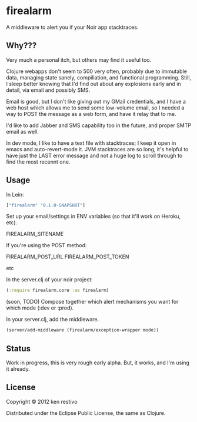 # firealarm

A middleware to alert you if your Noir app stacktraces.

## Why???

Very much a personal itch, but others may find it useful too.

Clojure webapps don't seem to 500 very often, probably due to immutable data, managing state sanely, compiliation, and functional programming. Still, I sleep better knowing that I'd find out about any explosions early and in detail, via email and possibly SMS.

Email is good, but I don't like giving out my GMail credentials, and I have a web host which allows me to send some low-volume email, so I needed a way to POST the message as a web form, and have it relay that to me.

I'd like to add Jabber and SMS capability too in the future, and proper SMTP email as well.

In dev mode, I like to have a text file with stacktraces; I keep it  open in emacs and auto-revert-mode it. JVM stacktraces are so long, it's helpful to have just the LAST error message and not a huge log to scroll through to find the most recennt one.


## Usage

In Lein:
```clojure
["firealarm" "0.1.0-SNAPSHOT"]
```

Set up your email/settings in ENV variables (so that it'll work on Heroku, etc).


FIREALARM_SITENAME

If you're using the POST method:

FIREALARM_POST_URL
FIREALARM_POST_TOKEN

etc


In the server.clj of your noir project:

```clojure
(:require firealarm.core :as firealarm)

```


(soon, TODO) Compose together which alert mechanisms you want for which mode (:dev or :prod).

In your server.clj, add the middleware.

```clojure
(server/add-middleware (firealarm/exception-wrapper mode))
```

## Status

Work in progress, this is very rough early alpha. But, it works, and I'm using it already.

## License

Copyright © 2012 ken restivo

Distributed under the Eclipse Public License, the same as Clojure.

